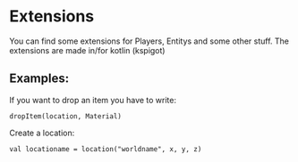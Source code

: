 # Extensions
You can find some extensions for Players, Entitys and some other stuff.
The extensions are made in/for kotlin (kspigot)

## Examples:
If you want to drop an item you have to write:

`
dropItem(location, Material)
`


Create a location:

`
val locationame = location("worldname", x, y, z)
`
